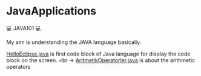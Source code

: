 # JavaApplications
💻 JAVA101 💻 

My aim is understanding the JAVA language basically.

[HelloEclipse.java](https://github.com/gulsenece/JavaApplications/blob/main/HelloEclipse.java) is first code block of Java language for display the code block on the screen.
<br ->
[AritmetikOperatorler.java](https://github.com/gulsenece/JavaApplications/blob/main/AritmetikOperatorler.java) is about the arithmetic operators 
